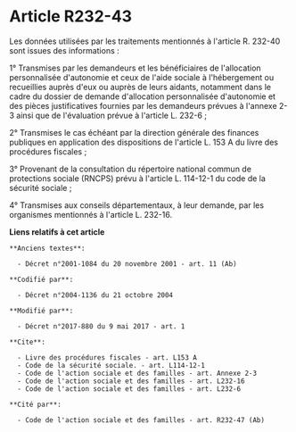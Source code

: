 # Article R232-43

Les données utilisées par les traitements mentionnés à l'article R. 232-40 sont issues des informations : 

1° Transmises par les demandeurs et les bénéficiaires de l'allocation personnalisée d'autonomie et ceux de l'aide sociale à
l'hébergement ou recueillies auprès d'eux ou auprès de leurs aidants, notamment dans le cadre du dossier de demande
d'allocation personnalisée d'autonomie et des pièces justificatives fournies par les demandeurs prévues à l'annexe 2-3 ainsi
que de l'évaluation prévue à l'article L. 232-6 ; 

2° Transmises le cas échéant par la direction générale des finances publiques en application des dispositions de l'article L.
153 A du livre des procédures fiscales ; 

3° Provenant de la consultation du répertoire national commun de protections sociale (RNCPS) prévu à l'article L. 114-12-1 du
code de la sécurité sociale ; 

4° Transmises aux conseils départementaux, à leur demande, par les organismes mentionnés à l'article L. 232-16.

**Liens relatifs à cet article**

	**Anciens textes**:

	  - Décret n°2001-1084 du 20 novembre 2001 - art. 11 (Ab)

	**Codifié par**:

	  - Décret n°2004-1136 du 21 octobre 2004

	**Modifié par**:

	  - Décret n°2017-880 du 9 mai 2017 - art. 1

	**Cite**:

	  - Livre des procédures fiscales - art. L153 A
	  - Code de la sécurité sociale. - art. L114-12-1
	  - Code de l'action sociale et des familles - art. Annexe 2-3
	  - Code de l'action sociale et des familles - art. L232-16
	  - Code de l'action sociale et des familles - art. L232-6

	**Cité par**:

	  - Code de l'action sociale et des familles - art. R232-47 (Ab)
